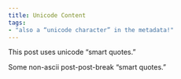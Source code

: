 ```yaml
---
title: Unicode Content
tags:
- "also a “unicode character” in the metadata!"
---
```


This post uses unicode “smart quotes.”

<!-- more -->

Some non-ascii post-post-break “smart quotes.”
